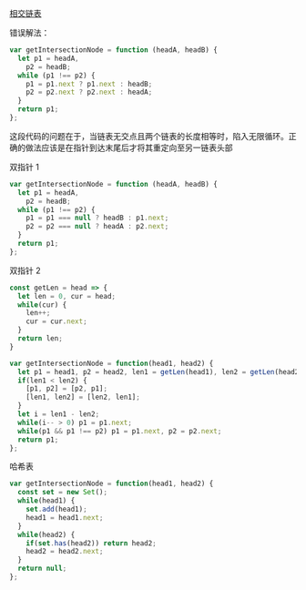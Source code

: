 [相交链表](https://leetcode.cn/problems/intersection-of-two-linked-lists/description/?envType=study-plan-v2&envId=top-100-liked)

错误解法：

```js
var getIntersectionNode = function (headA, headB) {
  let p1 = headA,
    p2 = headB;
  while (p1 !== p2) {
    p1 = p1.next ? p1.next : headB;
    p2 = p2.next ? p2.next : headA;
  }
  return p1;
};
```

这段代码的问题在于，当链表无交点且两个链表的长度相等时，陷入无限循环。正确的做法应该是在指针到达末尾后才将其重定向至另一链表头部

双指针 1

```javascript
var getIntersectionNode = function (headA, headB) {
  let p1 = headA,
    p2 = headB;
  while (p1 !== p2) {
    p1 = p1 === null ? headB : p1.next;
    p2 = p2 === null ? headA : p2.next;
  }
  return p1;
};
```

双指针 2

```JavaScript
const getLen = head => {
  let len = 0, cur = head;
  while(cur) {
    len++;
    cur = cur.next;
  }
  return len;
}

var getIntersectionNode = function(head1, head2) {
  let p1 = head1, p2 = head2, len1 = getLen(head1), len2 = getLen(head2);
  if(len1 < len2) {
    [p1, p2] = [p2, p1];
    [len1, len2] = [len2, len1];
  }
  let i = len1 - len2;
  while(i-- > 0) p1 = p1.next;
  while(p1 && p1 !== p2) p1 = p1.next, p2 = p2.next;
  return p1;
};
```

哈希表

```javascript
var getIntersectionNode = function(head1, head2) {
  const set = new Set();
  while(head1) {
    set.add(head1);
    head1 = head1.next;
  }
  while(head2) {
    if(set.has(head2)) return head2;
    head2 = head2.next;
  }
  return null;
};
```

